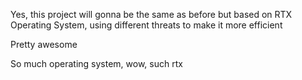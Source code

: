 Yes, this project will gonna be the same as before but based on RTX Operating System, using different threats to make it more efficient

Pretty awesome


So much operating system, wow, such rtx
